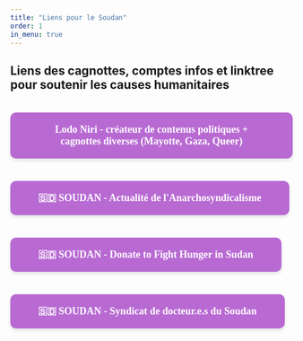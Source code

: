 ```yaml
---
title: "Liens pour le Soudan"
order: 1
in_menu: true
---
```

## Liens des cagnottes, comptes infos et linktree pour soutenir les causes humanitaires

<a href="https://votre-lien.com" target="_blank" style="text-decoration: none; background-color: #b86ad2; color: white; padding: 20px 50px; margin: 20px 0; border-radius: 10px; width: auto; text-align: center; font-size: 18px; font-family: Georgia, serif; font-weight: bold; box-shadow: 0px 4px 6px rgba(0, 0, 0, 0.1); display: inline-block;">
Lodo Niri - créateur de contenus politiques + cagnottes diverses (Mayotte, Gaza, Queer)
</a>

<a href="https://cnt-ait.info/2024/04/20/appel-soudan/" target="_blank" style="text-decoration: none; background-color: #b86ad2; color: white; padding: 20px 50px; margin: 20px 0; border-radius: 10px; width: auto; text-align: center; font-size: 18px; font-family: Georgia, serif; font-weight: bold; box-shadow: 0px 4px 6px rgba(0, 0, 0, 0.1); display: inline-block;">
🇸🇩  SOUDAN - Actualité de l'Anarchosyndicalisme
</a>

<a href="https://www.gofundme.com/f/fight-hunger-in-sudan-the-khartoum-kitchen-appeal" target="_blank" style="text-decoration: none; background-color: #b86ad2; color: white; padding: 20px 50px; margin: 20px 0; border-radius: 10px; width: auto; text-align: center; font-size: 18px; font-family: Georgia, serif; font-weight: bold; box-shadow: 0px 4px 6px rgba(0, 0, 0, 0.1); display: inline-block;">
🇸🇩  SOUDAN - Donate to Fight Hunger in Sudan
</a>

<a href="https://sdu.org.uk/" target="_blank" style="text-decoration: none; background-color: #b86ad2; color: white; padding: 20px 50px; margin: 20px 0; border-radius: 10px; width: auto; text-align: center; font-size: 18px; font-family: Georgia, serif; font-weight: bold; box-shadow: 0px 4px 6px rgba(0, 0, 0, 0.1); display: inline-block;">
🇸🇩  SOUDAN - Syndicat de docteur.e.s du Soudan
</a> 